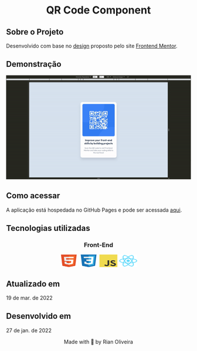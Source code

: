<h1 align="center">QR Code Component</h1>

## Sobre o Projeto

Desenvolvido com base no [design](https://www.frontendmentor.io/challenges/qr-code-component-iux_sIO_H) proposto pelo site [Frontend Mentor](https://www.frontendmentor.io/home).

## Demonstração

<div align="center">
  <img alt="Application demo GIF. Reloading the page to show animations and resizing the screen to show responsiveness." src="demo/qr-code-component.gif"></img>
</div>

## Como acessar

A aplicação está hospedada no GitHub Pages e pode ser acessada [aqui](https://riandeoliveira.github.io/qr-code-component/).

## Tecnologias utilizadas

<div align="center">
  <h3>Front-End</h3>
  <img alt="HTML5 logo. An orange shield with a large white number five in the middle." src="https://raw.githubusercontent.com/devicons/devicon/master/icons/html5/html5-original.svg" height="35" title="HTML5 logo" width="50"></img>
  <img alt="CSS3 logo. A blue shield with a large white number three in the middle." src="https://raw.githubusercontent.com/devicons/devicon/master/icons/css3/css3-original.svg" height="35" title="CSS3 logo" width="50"></img>
  <img alt="JavaScript logo. A yellow square with the dark letters JS in the lower right corner." src="https://raw.githubusercontent.com/devicons/devicon/master/icons/javascript/javascript-original.svg" height="35" title="JavaScript logo" width="50"></img>
  <img alt="React logo. A blue atom." src="https://raw.githubusercontent.com/devicons/devicon/master/icons/react/react-original.svg" height="35" title="React.js logo" width="50"></img>
</div>

## Atualizado em

19 de mar. de 2022

## Desenvolvido em

27 de jan. de 2022

<p align="center">Made with 💙 by Rian Oliveira</p>

